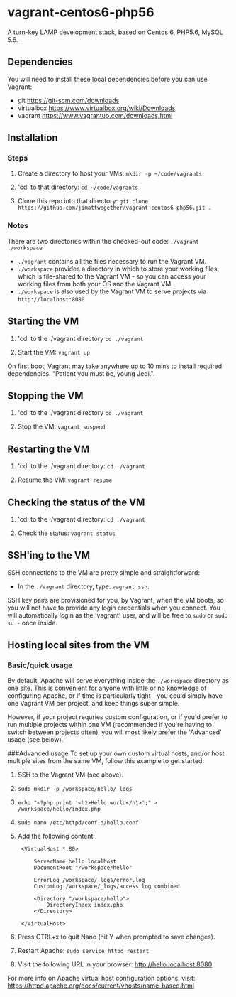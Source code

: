 # vagrant-centos6-php56
A turn-key LAMP development stack, based on Centos 6, PHP5.6, MySQL 5.6.

## Dependencies
You will need to install these local dependencies before you can use Vagrant:
- git https://git-scm.com/downloads
- virtualbox https://www.virtualbox.org/wiki/Downloads
- vagrant https://www.vagrantup.com/downloads.html

## Installation
### Steps
1. Create a directory to host your VMs:
	`mkdir -p ~/code/vagrants`

2. 'cd' to that directory:
	`cd ~/code/vagrants`

3. Clone this repo into that directory:
	`git clone https://github.com/jimattwogether/vagrant-centos6-php56.git .`

### Notes
There are two directories within the checked-out code:
  `./vagrant`
  `./workspace`
  
- `./vagrant` contains all the files necessary to run the Vagrant VM.
- `./workspace` provides a directory in which to store your working files, which is file-shared to the Vagrant VM - so you can access your working files from both your OS and the Vagrant VM.
- `./workspace` is also used by the Vagrant VM to serve projects via `http://localhost:8080`

## Starting the VM
1. 'cd' to the ./vagrant directory
	`cd ./vagrant`

2. Start the VM:
  `vagrant up`

On first boot, Vagrant may take anywhere up to 10 mins to install required dependencies.  "Patient you must be, young Jedi.".

## Stopping the VM
1. 'cd' to the ./vagrant directory
	`cd ./vagrant`

2. Stop the VM:
	`vagrant suspend`

## Restarting the VM
1. 'cd' to the ./vagrant directory:
	`cd ./vagrant`

2. Resume the VM:
	`vagrant resume`

## Checking the status of the VM
1. 'cd' to the ./vagrant directory:
	`cd ./vagrant`

2. Check the status:
	`vagrant status`

## SSH'ing to the VM
SSH connections to the VM are pretty simple and straightforward:

- In the `./vagrant` directory, type: `vagrant ssh`.

SSH key pairs are provisioned for you, by Vagrant, when the VM boots, so you will not have to provide any login credentials when you connect.  You will automatically login as the 'vagrant' user, and will be free to `sudo` or `sudo su -` once inside.

## Hosting local sites from the VM
### Basic/quick usage
By default, Apache will serve everything inside the `./workspace` directory as one site.  This is convenient for anyone with little or no knowledge of configuring Apache, or if time is particularly tight - you could simply have one Vagrant VM per project, and keep things super simple.

However, if your project requries custom configuration, or if you'd prefer to run multiple projects within one VM (recommended if you're having to switch between projects often), you will most likely prefer the 'Advanced' usage (see below).

###Advanced usage
To set up your own custom virtual hosts, and/or host multiple sites from the same VM, follow this example to get started:

1. SSH to the Vagrant VM (see above).
2. `sudo mkdir -p /workspace/hello/_logs`
3. `echo "<?php print '<h1>Hello world</h1>';" > /workspace/hello/index.php`
4. `sudo nano /etc/httpd/conf.d/hello.conf`
5. Add the following content:

		<VirtualHost *:80>
			
			ServerName hello.localhost
			DocumentRoot "/workspace/hello"
        
			ErrorLog /workspace/_logs/error.log
			CustomLog /workspace/_logs/access.log combined

			<Directory "/workspace/hello">
				DirectoryIndex index.php
			</Directory>

		</VirtualHost>

6. Press CTRL+x to quit Nano (hit Y when prompted to save changes).
7. Restart Apache: `sudo service httpd restart`
8. Visit the following URL in your browser: http://hello.localhost:8080

For more info on Apache virtual host configuration options, visit: https://httpd.apache.org/docs/current/vhosts/name-based.html
